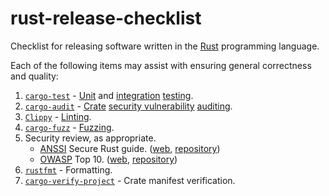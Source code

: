 # rust-release-checklist

Checklist for releasing software written in the [Rust](https://www.rust-lang.org) programming language.

Each of the following items may assist with ensuring general correctness and quality:

1. [`cargo-test`](https://doc.rust-lang.org/cargo/commands/cargo-test.html) - [Unit](https://wikipedia.org/wiki/Unit_testing) and [integration](https://wikipedia.org/wiki/Integration_testing) [testing](https://wikipedia.org/wiki/Software_testing).
2. [`cargo-audit`](https://github.com/rustsec/rustsec/tree/main/cargo-audit) - [Crate](https://rustsec.org/advisories/) [security vulnerability](https://wikipedia.org/wiki/Vulnerability_(computing)) [auditing](https://wikipedia.org/wiki/Code_audit).
3. [`Clippy`](https://github.com/rust-lang/rust-clippy) - [Linting](https://wikipedia.org/wiki/Lint_(software)).
4. [`cargo-fuzz`](https://github.com/rust-fuzz/cargo-fuzz) - [Fuzzing](https://wikipedia.org/wiki/Fuzzing).
5. Security review, as appropriate.
   * [ANSSI](https://www.ssi.gouv.fr/en) Secure Rust guide. ([web](https://anssi-fr.github.io/rust-guide), [repository](https://github.com/ANSSI-FR/rust-guide))
   * [OWASP](https://owasp.org) Top 10. ([web](https://owasp.org/www-project-top-ten), [repository](https://github.com/OWASP/Top10))
6. [`rustfmt`](https://github.com/rust-lang/rustfmt) - Formatting.
7. [`cargo-verify-project`](https://doc.rust-lang.org/cargo/commands/cargo-verify-project.html) - Crate manifest verification.
